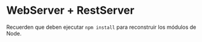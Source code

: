 # WebServer + RestServer

Recuerden que deben ejecutar ```npm install``` para reconstruir
los módulos de Node.